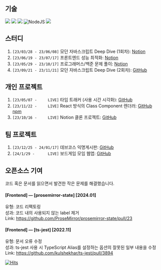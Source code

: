 ## 기술

<img src="https://img.shields.io/badge/javascript-F7DF1E?style=for-the-badge&logo=javascript&logoColor=black"> <img src="https://img.shields.io/badge/typescript-3178C6?style=for-the-badge&logo=typescript&logoColor=black"> <img src="https://img.shields.io/badge/react-61DAFB?style=for-the-badge&logo=react&logoColor=black"> ![NodeJS](https://img.shields.io/badge/node.js-6DA55F?style=for-the-badge&logo=node.js&logoColor=white) ![](http://mazassumnida.wtf/api/mini/generate_badge?boj=seongbin9786)

## 스터디
1. `[23/03/28 - 23/06/08]` 모던 자바스크립트 Deep Dive (1회차): [Notion](https://seongbin9786.notion.site/Deep-Dive-JavaScript-ccc03f3c377040c4aa838c0d025bfe49?pvs=4)
2. `[23/06/19 - 23/07/17]` 프론트엔드 성능 최적화: [Notion](https://seongbin9786.notion.site/c30a67104beb4e06a754dc7657b1114d?pvs=4)
3. `[23/05/29 - 23/10/17]` 프로그래머스/백준 문제 풀이: [Notion](https://seongbin9786.notion.site/PCCP-c5b0aee9cb3f420b82034e2f716670dd?pvs=4)
4. `[23/09/21 - 23/11/21]` 모던 자바스크립트 Deep Dive (2회차): [GitHub](https://github.com/prgrms-web-devcourse/FEDC5_JavaScript_study)

## 개인 프로젝트
1. `[23/05/07 -     LIVE]` 타임 트래커 (사용 시간 시각화): [GitHub](https://github.com/seongbin9786/my-time)
2. `[23/11/22 -     LIVE]` React 방식의 Class Component 렌더러: [GitHub](https://github.com/seongbin9786/my-renderer) [npm](https://www.npmjs.com/package/@seongbin9786/my-renderer)
3. `[23/10/16 -     LIVE]` Notion 클론 프로젝트: [GitHub](https://github.com/seongbin9786/my-notion)

## 팀 프로젝트
1. `[23/12/25 - 24/01/17]` 데브코스 익명게시판: [GitHub](https://github.com/prgrms-fe-devcourse/FEDC5_DevNamu_eunsu)
2. `[24/1/29 -      LIVE]` 보드게임 모임 웹앱: [GitHub](https://github.com/BoardSignal/Team-CivilWar-BoardSignal-FE)

## 오픈소스 기여

코드 혹은 문서를 읽으면서 발견한 작은 문제를 해결했습니다.

#### [Frontend] — [prosemirror-state]	[2024.01]

유형: 코드 리팩토링
<br />
성과: 코드 내의 사용되지 않는 label 제거
<br />
Link: https://github.com/ProseMirror/prosemirror-state/pull/23

#### [Frontend] — [ts-jest]	[2022.11]

유형: 문서 오류 수정
<br />
성과: ts-jest 사용 시 TypeScript Alias를 설정하는 옵션의 잘못된 일부 내용을 수정
<br />
Link: https://github.com/kulshekhar/ts-jest/pull/3894 

[![Hits](https://hits.seeyoufarm.com/api/count/incr/badge.svg?url=https%3A%2F%2Fgithub.com%2Fseongbin9786%2Fseongbin9786&count_bg=%233D93C8&title_bg=%23000000&icon=&icon_color=%23E7E7E7&title=%EB%B0%A9%EB%AC%B8%EC%9E%90&edge_flat=false)](https://hits.seeyoufarm.com)

